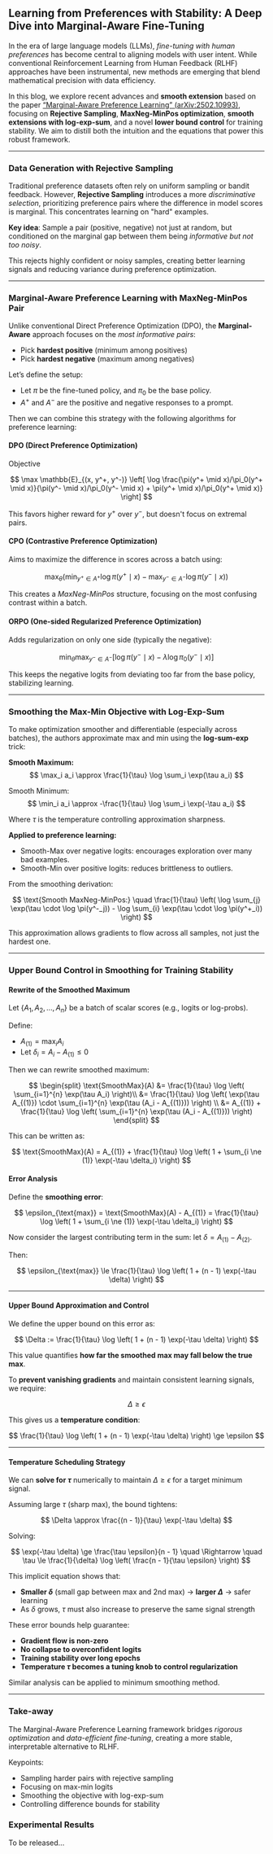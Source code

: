 ## Learning from Preferences with Stability: A Deep Dive into Marginal-Aware Fine-Tuning

In the era of large language models (LLMs), *fine-tuning with human preferences* has become central to aligning models with user intent. While conventional Reinforcement Learning from Human Feedback (RLHF) approaches have been instrumental, new methods are emerging that blend mathematical precision with data efficiency.

In this blog, we explore recent advances and **smooth extension** based on the paper [“Marginal-Aware Preference Learning” (arXiv:2502.10993)](https://arxiv.org/pdf/2502.10993), focusing on **Rejective Sampling**, **MaxNeg-MinPos optimization**, **smooth extensions with log-exp-sum**, and a novel **lower bound control** for training stability. We aim to distill both the intuition and the equations that power this robust framework.

---

### Data Generation with Rejective Sampling

Traditional preference datasets often rely on uniform sampling or bandit feedback. However, **Rejective Sampling** introduces a more *discriminative selection*, prioritizing preference pairs where the difference in model scores is marginal. This concentrates learning on "hard" examples.

**Key idea**: Sample a pair (positive, negative) not just at random, but conditioned on the marginal gap between them being *informative but not too noisy*.

This rejects highly confident or noisy samples, creating better learning signals and reducing variance during preference optimization.

---

### Marginal-Aware Preference Learning with MaxNeg-MinPos Pair

Unlike conventional Direct Preference Optimization (DPO), the **Marginal-Aware** approach focuses on the *most informative pairs*:

- Pick **hardest positive** (minimum among positives)
- Pick **hardest negative** (maximum among negatives)

Let’s define the setup:

- Let $\pi$ be the fine-tuned policy, and $\pi_0$ be the base policy.
- $A^+$ and $A^-$ are the positive and negative responses to a prompt.

Then we can combine this strategy with the following algorithms for preference learning: 

#### DPO (Direct Preference Optimization)

Objective

$$
\max \mathbb{E}_{(x, y^+, y^-)} \left[ \log \frac{\pi(y^+ \mid x)/\pi_0(y^+ \mid x)}{\pi(y^- \mid x)/\pi_0(y^- \mid x) + \pi(y^+ \mid x)/\pi_0(y^+ \mid x)} \right]
$$

This favors higher reward for $y^+$ over $y^-$, but doesn't focus on extremal pairs.

#### CPO (Contrastive Preference Optimization)

Aims to maximize the difference in scores across a batch using:

$$
\max_{\theta} \left( \min_{y^+ \in A^+} \log \pi(y^+ \mid x) - \max_{y^- \in A^-} \log \pi(y^- \mid x) \right)
$$

This creates a *MaxNeg-MinPos* structure, focusing on the most confusing contrast within a batch.

#### ORPO (One-sided Regularized Preference Optimization)

Adds regularization on only one side (typically the negative):

$$
\min_{\theta} \max_{y^- \in A^-} \left[ \log \pi(y^- \mid x) - \lambda \log \pi_0(y^- \mid x) \right]
$$

This keeps the negative logits from deviating too far from the base policy, stabilizing learning.

---

### Smoothing the Max-Min Objective with Log-Exp-Sum

To make optimization smoother and differentiable (especially across batches), the authors approximate max and min using the **log-sum-exp** trick:

**Smooth Maximum:**
$$
\max_i a_i \approx \frac{1}{\tau} \log \sum_i \exp(\tau a_i)
$$

Smooth Minimum:
$$
\min_i a_i \approx -\frac{1}{\tau} \log \sum_i \exp(-\tau a_i)
$$

Where $\tau$ is the temperature controlling approximation sharpness.

**Applied to preference learning:**

- Smooth-Max over negative logits: encourages exploration over many bad examples.
- Smooth-Min over positive logits: reduces brittleness to outliers.

From the smoothing derivation:

$$
\text{Smooth MaxNeg-MinPos:} \quad \frac{1}{\tau} \left( \log \sum_{j} \exp(\tau \cdot \log \pi(y^-_j)) - \log \sum_{i} \exp(\tau \cdot \log \pi(y^+_i)) \right)
$$

This approximation allows gradients to flow across all samples, not just the hardest one.

---

### Upper Bound Control in Smoothing for Training Stability

#### Rewrite of the Smoothed Maximum

Let $\{A_1, A_2, \dots, A_n\}$ be a batch of scalar scores (e.g., logits or log-probs).

Define:

- $A_{(1)} = \max_i A_i$
- Let $\delta_i = A_i - A_{(1)} \le 0$

Then we can rewrite smoothed maximum:

$$
\begin{split}
\text{SmoothMax}(A) &= \frac{1}{\tau} \log \left( \sum_{i=1}^{n} \exp(\tau A_i) \right)\\
&= \frac{1}{\tau} \log \left( \exp(\tau A_{(1)}) \cdot \sum_{i=1}^{n} \exp(\tau (A_i - A_{(1)})) \right) \\
&= A_{(1)} + \frac{1}{\tau} \log \left( \sum_{i=1}^{n} \exp(\tau (A_i - A_{(1)})) \right)
\end{split}
$$

This can be written as:

$$
\text{SmoothMax}(A) = A_{(1)} + \frac{1}{\tau} \log \left( 1 + \sum_{i \ne (1)} \exp(-\tau \delta_i) \right)
$$



#### Error Analysis

Define the **smoothing error**:

$$
\epsilon_{\text{max}} = \text{SmoothMax}(A) - A_{(1)} = \frac{1}{\tau} \log \left( 1 + \sum_{i \ne (1)} \exp(-\tau \delta_i) \right)
$$

Now consider the largest contributing term in the sum: let $\delta = A_{(1)} - A_{(2)}$.

Then:

$$
\epsilon_{\text{max}} \le \frac{1}{\tau} \log \left( 1 + (n - 1) \exp(-\tau \delta) \right)
$$

---

#### Upper Bound Approximation and Control

We define the upper bound on this error as:

$$
\Delta := \frac{1}{\tau} \log \left( 1 + (n - 1) \exp(-\tau \delta) \right)
$$

This value quantifies **how far the smoothed max may fall below the true max**.

To **prevent vanishing gradients** and maintain consistent learning signals, we require:

$$
\Delta \ge \epsilon
$$

This gives us a **temperature condition**:

$$
\frac{1}{\tau} \log \left( 1 + (n - 1) \exp(-\tau \delta) \right) \ge \epsilon
$$

---

#### Temperature Scheduling Strategy

We can **solve for $\tau$** numerically to maintain $\Delta \ge \epsilon$ for a target minimum signal.

Assuming large $\tau$ (sharp max), the bound tightens:

$$
\Delta \approx \frac{(n - 1)}{\tau} \exp(-\tau \delta)
$$

Solving:

$$
\exp(-\tau \delta) \ge \frac{\tau \epsilon}{n - 1}
\quad \Rightarrow \quad
\tau \le \frac{1}{\delta} \log \left( \frac{n - 1}{\tau \epsilon} \right)
$$

This implicit equation shows that:

- **Smaller $\delta$** (small gap between max and 2nd max) → **larger $\Delta$** → safer learning
- As $\delta$ grows, $\tau$ must also increase to preserve the same signal strength

These error bounds help guarantee:

- **Gradient flow is non-zero**
- **No collapse to overconfident logits**
- **Training stability over long epochs**
- **Temperature $\tau$ becomes a tuning knob to control regularization**

Similar analysis can be applied to minimum smoothing method. 

---

### Take-away

The Marginal-Aware Preference Learning framework bridges *rigorous optimization* and *data-efficient fine-tuning*, creating a more stable, interpretable alternative to RLHF.

Keypoints: 

- Sampling harder pairs with rejective sampling  
- Focusing on max-min logits  
- Smoothing the objective with log-exp-sum  
- Controlling difference bounds for stability 

### Experimental Results

To be released... 